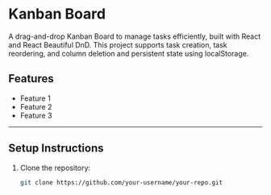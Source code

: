 # Kanban Board

A drag-and-drop Kanban Board to manage tasks efficiently, built with React and React Beautiful DnD. This project supports task creation, task reordering, and column deletion and persistent state using localStorage.

## Features
- Feature 1
- Feature 2
- Feature 3

---

## Setup Instructions

1. Clone the repository:
   ```bash
   git clone https://github.com/your-username/your-repo.git
